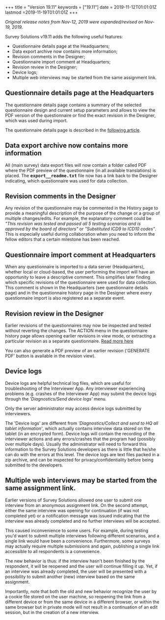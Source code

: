 +++
title = "Version 19.11"
keywords = ["19.11"]
date = 2019-11-12T01:01:01Z
lastmod =2019-11-19T01:01:01Z
+++


<I>Original release notes from Nov-12, 2019 were expanded/revised on Nov-19, 2019.</I>

Survey Solutions v19.11 adds the following useful features:

- Questionnaire details page at the Headquarters;
- Data export archive now contains more information;
- Revision comments in the Designer;
- Questionnaire import comment at Headquarters;
- Revision review in the Designer;
- Device logs;
- Multiple web interviews may be started from the same assignment link.

## Questionnaire details page at the Headquarters
The questionnaire details page contains a summary of the selected questionnaire 
design and current setup parameters and allows to view the PDF version of the 
questionnaire or find the exact revision in the Designer, which was used during
import. 

The questionnaire details page is described in the [following article](/headquarters/svymanage/questionnaire-details-page/).

## Data export archive now contains more information
All (main survey) data export files will now contain a folder called PDF where 
the PDF preview of the questionnaire (in all available translations) is
placed. The <B><TT>export__readme.txt</TT></B> file now has a link back to the Designer
indicating, which questionnaire was used for data collection.

## Revision comments in the Designer
Any revision of the questionnaire may be commented in the History page to provide 
a meaningful description of the purpose of the change or a group of multiple 
changes/edits. For example, the explanatory comment could be 
*"This revision was tested and passed all 5 testing scenarios and is approved 
by the board of directors"* or *"Substituted ICD9 to ICD10 codes"*. This is 
especially useful during collaboration when you need to inform the fellow 
editors that a certain milestone has been reached.

## Questionnaire import comment at Headquarters
When any questionnaire is imported to a data server (Headquarters), whether local 
or cloud-based, the user performing the import will have an opportunity to leave 
a descriptive comment. This simplifies later finding which specific revisions of 
the questionnaire were used for data collection. This comment is shown in the 
Headquarters (see questionnaire details page) and in the questionnaire history 
page in the Designer where every questionnaire import is also registered as a 
separate event.

## Revision review in the Designer
Earlier revisions of the questionnaires may now be inspected and tested without 
reverting the changes. The ACTION menu in the questionnaire history page allows 
opening earlier revisions in view mode, or extracting a particular revision as 
a separate questionnaire. 
[Read more here](/questionnaire-designer/interface/recent-changes-to-the-questionnaire/) 

You can also generate a PDF preview of an earlier revision ('GENERATE PDF' 
button is available in the revision view).

## Device logs
Device logs are helpful technical log files, which are useful for 
troubleshooting of the Interviewer App. Any interviewer experiencing problems 
(e.g. crashes of the Interviewer App) may submit the device logs through the 
*'Diagnostics/Send device logs'* menu.

Only the server administrator may access device logs submitted by interviewers.

The 'Device logs' are different from
*'Diagnostics/Collect and send to HQ all tablet information'*, which actually
contains interview data stored on the tablet (in an encrypted form). Device
logs will contain the recording of the interviewer actions and any
errors/crashes that the program had (possibly over multiple days). Usually the
administrator will need to forward this information to the Survey Solutions
developers as there is little that he/she can do with the errors at this level.
The device logs are text files packed in a zip archive, and can be inspected
for privacy/confidentiality before being submitted to the developers.

## Multiple web interviews may be started from the same assignment link.
Earlier versions of Survey Solutions allowed one user to submit one interview
from an anonymous assignment link. On the second attempt, either the same
interview was opening for continuation (if was not completed yet) or a
notification message was issued indicating that the interview was already
completed and no further interviews will be accepted.

This caused inconvenience to some users. For example, during testing you'd
want to submit multiple interviews following different scenarios, and a 
single link would have been a convenience. Furthermore, some surveys may 
actually require multiple submissions and again, publishing a single link 
accessible to all respondents is a convenience.

The new behavior is thus: if the interview hasn't been finished by the
respondent, it will be reopened and the user will continue filling it up. 
Yet, if an interview was already completed, the user will be presented with 
a possibility to submit another (new) interview based on the same assignment.

Importantly, note that both the old and new behavior recognize the user by a 
cookie file stored on the user machine, so reopening the link from a 
different device or from the same device in a different browser, or within 
the same browser but in private mode will not result in a continuation of an 
edit session, but in the creation of a new interview.





